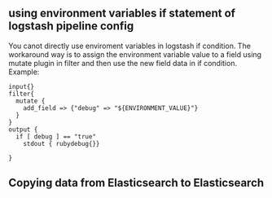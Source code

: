 
## using environment variables if statement of logstash pipeline config
You canot directly use enviroment variables in logstash if condition. The workaround way is to assign the environment variable value to a field using mutate plugin in filter and then use the new field data in if condition.
Example:
```
input{}
filter{
  mutate {
    add_field => {"debug" => "${ENVIRONMENT_VALUE}"}
  }
}
output {
  if [ debug ] == "true"
    stdout { rubydebug{}}
    
}
```

## Copying data from Elasticsearch to Elasticsearch
